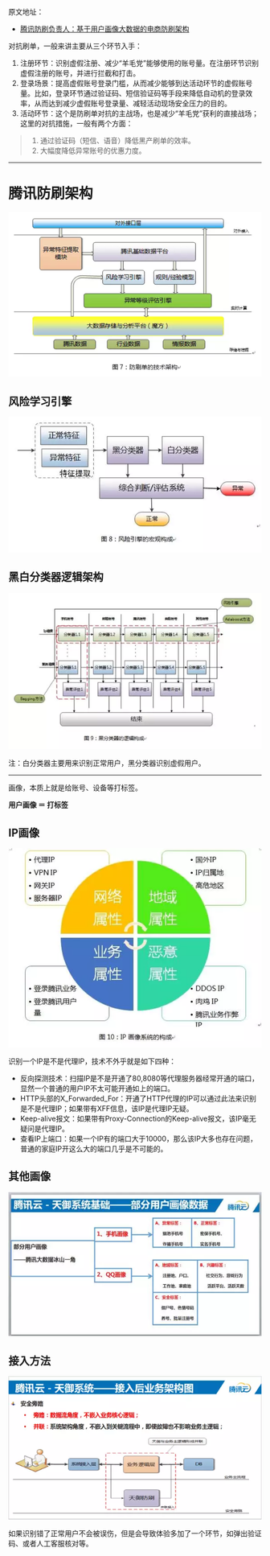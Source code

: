 
原文地址：
* [腾讯防刷负责人：基于用户画像大数据的电商防刷架构](https://mp.weixin.qq.com/s/TbZlc5t8wyG87CdHN0MtEA)

对抗刷单，一般来讲主要从三个环节入手：

1. 注册环节：识别虚假注册、减少“羊毛党”能够使用的账号量。在注册环节识别虚假注册的账号，并进行拦截和打击。
1. 登录场景：提高虚假账号登录门槛，从而减少能够到达活动环节的虚假账号量。比如，登录环节通过验证码、短信验证码等手段来降低自动机的登录效率，从而达到减少虚假账号登录量、减轻活动现场安全压力的目的。
1. 活动环节：这个是防刷单对抗的主战场，也是减少“羊毛党”获利的直接战场；这里的对抗措施，一般有两个方面：

> 1.  通过验证码（短信、语音）降低黑产刷单的效率。
> 2.  大幅度降低异常账号的优惠力度。

---

# 腾讯防刷架构

![image](../img/20170914-01.png)

## 风险学习引擎

![image](../img/20170914-02.png)

## 黑白分类器逻辑架构

![image](../img/20170914-03.png)

注：白分类器主要用来识别正常用户，黑分类器识别虚假用户。

---

画像，本质上就是给账号、设备等打标签。

**用户画像 ＝ 打标签**

## IP画像

![image](../img/20170914-04.png)

识别一个IP是不是代理IP，技术不外乎就是如下四种：

- 反向探测技术：扫描IP是不是开通了80,8080等代理服务器经常开通的端口，显然一个普通的用户IP不太可能开通如上的端口。
- HTTP头部的X_Forwarded_For：开通了HTTP代理的IP可以通过此法来识别是不是代理IP；如果带有XFF信息，该IP是代理IP无疑。
- Keep-alive报文：如果带有Proxy-Connection的Keep-alive报文，该IP毫无疑问是代理IP。
- 查看IP上端口：如果一个IP有的端口大于10000，那么该IP大多也存在问题，普通的家庭IP开这么大的端口几乎是不可能的。

## 其他画像

![image](../img/20170914-05.png)

## 接入方法

![image](../img/20170914-06.png)

如果识别错了正常用户不会被误伤，但是会导致体验多加了一个环节，如弹出验证码、或者人工客服核对等。



